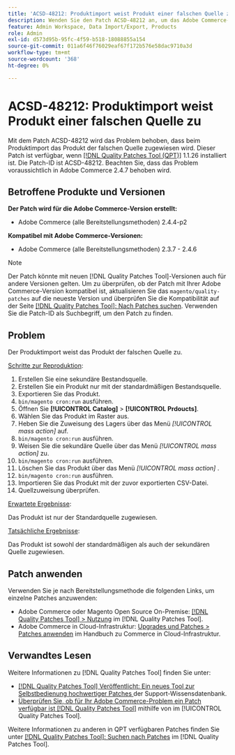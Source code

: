 ```yaml
---
title: 'ACSD-48212: Produktimport weist Produkt einer falschen Quelle zu'
description: Wenden Sie den Patch ACSD-48212 an, um das Adobe Commerce-Problem zu beheben, bei dem der Produktimport das Produkt der falschen Quelle zuweist.
feature: Admin Workspace, Data Import/Export, Products
role: Admin
exl-id: d573d95b-95fc-4f59-b518-18088855a154
source-git-commit: 011a6f46f76029eaf67f172b576e58dac9710a3d
workflow-type: tm+mt
source-wordcount: '368'
ht-degree: 0%

---
```


# ACSD-48212: Produktimport weist Produkt einer falschen Quelle zu

Mit dem Patch ACSD-48212 wird das Problem behoben, dass beim Produktimport das Produkt der falschen Quelle zugewiesen wird. Dieser Patch ist verfügbar, wenn [[!DNL Quality Patches Tool (QPT)]](https://experienceleague.adobe.com/de/docs/commerce-operations/tools/quality-patches-tool/quality-patches-tool-to-self-serve-quality-patches) 1.1.26 installiert ist. Die Patch-ID ist ACSD-48212. Beachten Sie, dass das Problem voraussichtlich in Adobe Commerce 2.4.7 behoben wird.

## Betroffene Produkte und Versionen

**Der Patch wird für die Adobe Commerce-Version erstellt:**

* Adobe Commerce (alle Bereitstellungsmethoden) 2.4.4-p2

**Kompatibel mit Adobe Commerce-Versionen:**

* Adobe Commerce (alle Bereitstellungsmethoden) 2.3.7 - 2.4.6

>[!NOTE]
>
>Der Patch könnte mit neuen [!DNL Quality Patches Tool]-Versionen auch für andere Versionen gelten. Um zu überprüfen, ob der Patch mit Ihrer Adobe Commerce-Version kompatibel ist, aktualisieren Sie das `magento/quality-patches` auf die neueste Version und überprüfen Sie die Kompatibilität auf der Seite [[!DNL Quality Patches Tool]: Nach Patches suchen](https://experienceleague.adobe.com/tools/commerce-quality-patches/index.html?lang=de). Verwenden Sie die Patch-ID als Suchbegriff, um den Patch zu finden.

## Problem

Der Produktimport weist das Produkt der falschen Quelle zu.

<u>Schritte zur Reproduktion</u>:

1. Erstellen Sie eine sekundäre Bestandsquelle.
1. Erstellen Sie ein Produkt nur mit der standardmäßigen Bestandsquelle.
1. Exportieren Sie das Produkt.
1. `bin/magento cron:run` ausführen.
1. Öffnen Sie **[!UICONTROL Catalog]** > **[!UICONTROL Prdoucts]**.
1. Wählen Sie das Produkt im Raster aus.
1. Heben Sie die Zuweisung des Lagers über das Menü *[!UICONTROL mass action]* auf.
1. `bin/magento cron:run` ausführen.
1. Weisen Sie die sekundäre Quelle über das Menü *[!UICONTROL mass action]* zu.
1. `bin/magento cron:run` ausführen.
1. Löschen Sie das Produkt über das Menü *[!UICONTROL mass action]* .
1. `bin/magento cron:run` ausführen.
1. Importieren Sie das Produkt mit der zuvor exportierten CSV-Datei.
1. Quellzuweisung überprüfen.

<u>Erwartete Ergebnisse</u>:

Das Produkt ist nur der Standardquelle zugewiesen.

<u>Tatsächliche Ergebnisse</u>:

Das Produkt ist sowohl der standardmäßigen als auch der sekundären Quelle zugewiesen.

## Patch anwenden

Verwenden Sie je nach Bereitstellungsmethode die folgenden Links, um einzelne Patches anzuwenden:

* Adobe Commerce oder Magento Open Source On-Premise: [[!DNL Quality Patches Tool] > Nutzung](/help/tools/quality-patches-tool/usage.md) im [!DNL Quality Patches Tool].
* Adobe Commerce in Cloud-Infrastruktur: [Upgrades und Patches > Patches anwenden](https://experienceleague.adobe.com/docs/commerce-cloud-service/user-guide/develop/upgrade/apply-patches.html?lang=de) im Handbuch zu Commerce in Cloud-Infrastruktur.

## Verwandtes Lesen

Weitere Informationen zu [!DNL Quality Patches Tool] finden Sie unter:

* [[!DNL Quality Patches Tool] Veröffentlicht: Ein neues Tool zur Selbstbedienung hochwertiger Patches ](https://experienceleague.adobe.com/de/docs/commerce-operations/tools/quality-patches-tool/quality-patches-tool-to-self-serve-quality-patches) der Support-Wissensdatenbank.
* [Überprüfen Sie, ob für Ihr Adobe Commerce-Problem ein Patch verfügbar ist [!DNL Quality Patches Tool]](/help/tools/quality-patches-tool/patches-available-in-qpt/check-patch-for-magento-issue-with-magento-quality-patches.md) mithilfe von im [!UICONTROL Quality Patches Tool].


Weitere Informationen zu anderen in QPT verfügbaren Patches finden Sie unter [[!DNL Quality Patches Tool]: Suchen nach Patches](https://experienceleague.adobe.com/tools/commerce-quality-patches/index.html?lang=de) im [!DNL Quality Patches Tool].
